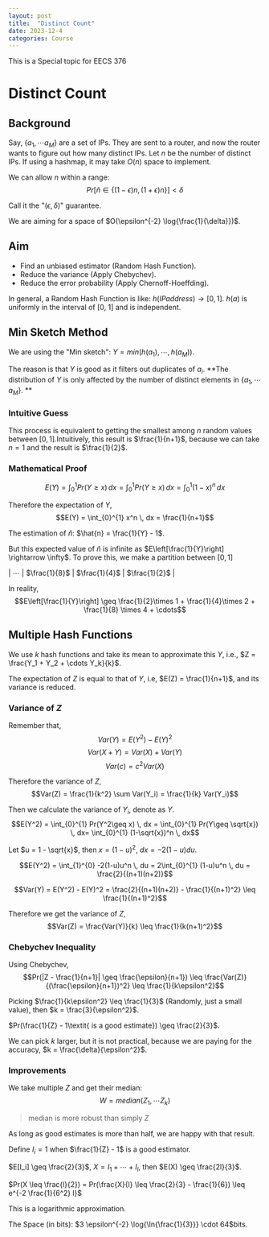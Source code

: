 ```yaml
---
layout: post
title:  "Distinct Count"
date: 2023-12-4
categories: Course
---
```


This is a Special topic for EECS 376

# Distinct Count

## Background
Say, $\{a_1, \cdots a_M\}$ are a set of IPs. They are sent to a router, and now the router wants to figure out how many distinct IPs. Let $n$ be the number of distinct IPs. If using a hashmap, it may take $O(n)$ space to implement. 

We can allow $n$ within a range: 
$$ Pr[\hat{n} \in \{ (1-\epsilon)n, (1+\epsilon)n \}] < \delta $$

Call it the "$(\epsilon, \delta)$" guarantee. 

We are aiming for a space of $O(\epsilon^{-2} \log{\frac{1}{\delta}})$.

## Aim 
- Find an unbiased estimator (Random Hash Function).
- Reduce the variance (Apply Chebychev).
- Reduce the error probability (Apply Chernoff-Hoeffding).

In general, a Random Hash Function is like: $h(IP address) \rightarrow [0, 1]$. $h(a)$ is uniformly in the interval of [0, 1] and is independent. 

## Min Sketch Method
We are using the "Min sketch": $Y = min(h(a_1), \cdots, h(a_M))$. 

The reason is that $Y$ is good as it filters out duplicates of $a_i$. **The distribution of $Y$ is only affected by the number of distinct elements in $\{a_1, \cdots a_M\}$. **

### Intuitive Guess
This process is equivalent to getting the smallest among $n$ random values between $[0, 1]$.Intuitively, this result is $\frac{1}{n+1}$, because we can take $n = 1$ and the result is $\frac{1}{2}$. 

### Mathematical Proof
$$E(Y) = \int_{0}^{1} Pr(Y\geq x) \, dx = \int_{0}^{1} Pr(Y\geq x) \, dx= \int_{0}^{1} (1-x)^n \, dx$$

Therefore the expectation of $Y$, 
$$E(Y) = \int_{0}^{1} x^n \, dx = \frac{1}{n+1}$$

The estimation of $\hat{n}$: $\hat{n} = \frac{1}{Y} - 1$. 

But this expected value of $\hat{n}$ is infinite as $E\left[\frac{1}{Y}\right] \rightarrow \infty$. To prove this, we make a partition between $[0, 1]$

|  $\cdots$  |  $\frac{1}{8}$  |  $\frac{1}{4}$  | $\frac{1}{2}$  |

In reality, 
$$E\left[\frac{1}{Y}\right] \geq \frac{1}{2}\times 1 + \frac{1}{4}\times 2 + \frac{1}{8} \times 4 + \cdots$$

## Multiple Hash Functions

We use $k$ hash functions and take its mean to approximate this $Y$, i.e., $Z = \frac{Y_1 + Y_2 + \cdots Y_k}{k}$. 

The expectation of $Z$ is equal to that of $Y$, i.e, $E(Z) = \frac{1}{n+1}$, and its variance is reduced. 

### Variance of $Z$
Remember that,
$$Var(Y) = E(Y^2) - E(Y)^2$$
$$Var(X+Y) = Var(X) + Var(Y)$$
$$Var(c) = c^2 Var(X)$$

Therefore the variance of $Z$, 
$$Var(Z) = \frac{1}{k^2} \sum Var(Y_i) = \frac{1}{k} Var(Y_i)$$

Then we calculate the variance of $Y_i$, denote as $Y$.
$$E(Y^2) = \int_{0}^{1} Pr(Y^2\geq x) \, dx = \int_{0}^{1} Pr(Y\geq \sqrt{x}) \, dx= \int_{0}^{1} (1-\sqrt{x})^n \, dx$$

Let $u = 1 - \sqrt{x}$, then $x = (1-u)^2$, $dx = -2(1-u) du$.

$$E(Y^2) = \int_{1}^{0} -2(1-u)u^n \, du = 2\int_{0}^{1} (1-u)u^n \, du = \frac{2}{(n+1)(n+2)}$$

$$Var(Y) = E(Y^2) - E(Y)^2 = \frac{2}{(n+1)(n+2)} - \frac{1}{(n+1)^2} \leq \frac{1}{(n+1)^2}$$

Therefore we get the variance of $Z$, 
$$Var(Z) = \frac{Var(Y)}{k} \leq \frac{1}{k(n+1)^2}$$

### Chebychev Inequality
Using Chebychev, 
$$Pr(|Z - \frac{1}{n+1}| \geq \frac{\epsilon}{n+1}) \leq \frac{Var(Z)}{(\frac{\epsilon}{n+1})^2} \leq \frac{1}{k\epsilon^2}$$

Picking $\frac{1}{k\epsilon^2} \leq \frac{1}{3}$ (Randomly, just a small value), then $k = \frac{3}{\epsilon^2}$.

$Pr(\frac{1}{Z} - 1\textit{ is a good estimate}) \geq \frac{2}{3}$.

We can pick $k$ larger, but it is not practical, because we are paying for the accuracy, $k = \frac{\delta}{\epsilon^2}$. 

### Improvements
We take multiple $Z$ and get their median: 
$$W = median(Z_1, \cdots Z_k)$$
> median is more robust than simply $Z$

As long as good estimates is more than half, we are happy with that result. 

Define $I_i = 1$ when $\frac{1}{Z} - 1$ is a good estimator. 

$E[I_i] \geq \frac{2}{3}$, $X = I_1 + \cdots + I_l$, then $E(X) \geq \frac{2l}{3}$. 

$Pr(X \leq \frac{l}{2}) = Pr(\frac{X}{l} \leq \frac{2}{3} - \frac{1}{6}) \leq e^{-2 \frac{1}{6^2} l}$

This is a logarithmic approximation. 

The Space (in bits): $3 \epsilon^{-2} \log{\ln{\frac{1}{3}}} \cdot 64$bits.
